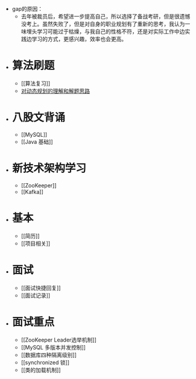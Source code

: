 - gap的原因：
	- 去年被裁员后，希望进一步提高自己，所以选择了备战考研，但是很遗憾没考上。虽然失败了，但是对自身的职业规划有了重新的思考，我认为一味埋头学习可能过于枯燥，与我自己的性格不符，还是对实际工作中边实践边学习的方式，更感兴趣，效率也会更高。
- # 算法刷题
	- [[算法复习]]
	- [对动态规划的理解和解题思路](cubox://card?id=6811746800295217790)
- # 八股文背诵
	- [[MySQL]]
	- [[Java 基础]]
- # 新技术架构学习
	- [[ZooKeeper]]
	- [[Kafka]]
- # 基本
	- [[简历]]
	- [[项目相关]]
- # 面试
	- [[面试快捷回复]]
	- [[面试记录]]
- # 面试重点
	- [[ZooKeeper Leader选举机制]]
	- [[MySQL 多版本并发控制]]
	- [[数据库四种隔离级别]]
	- [[synchronized 锁]]
	- [[类的加载机制]]